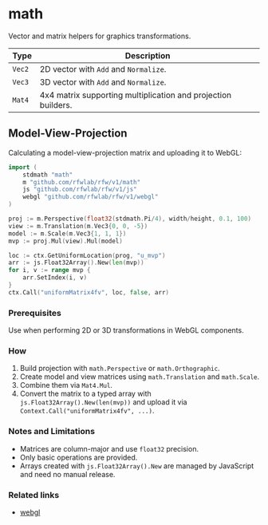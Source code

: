 # math

Vector and matrix helpers for graphics transformations.

| Type | Description |
| --- | --- |
| `Vec2` | 2D vector with `Add` and `Normalize`. |
| `Vec3` | 3D vector with `Add` and `Normalize`. |
| `Mat4` | 4x4 matrix supporting multiplication and projection builders. |

## Model-View-Projection

Calculating a model-view-projection matrix and uploading it to WebGL:

```go
import (
    stdmath "math"
    m "github.com/rfwlab/rfw/v1/math"
    js "github.com/rfwlab/rfw/v1/js"
    webgl "github.com/rfwlab/rfw/v1/webgl"
)

proj := m.Perspective(float32(stdmath.Pi/4), width/height, 0.1, 100)
view := m.Translation(m.Vec3{0, 0, -5})
model := m.Scale(m.Vec3{1, 1, 1})
mvp := proj.Mul(view).Mul(model)

loc := ctx.GetUniformLocation(prog, "u_mvp")
arr := js.Float32Array().New(len(mvp))
for i, v := range mvp {
    arr.SetIndex(i, v)
}
ctx.Call("uniformMatrix4fv", loc, false, arr)
```

### Prerequisites

Use when performing 2D or 3D transformations in WebGL components.

### How

1. Build projection with `math.Perspective` or `math.Orthographic`.
2. Create model and view matrices using `math.Translation` and `math.Scale`.
3. Combine them via `Mat4.Mul`.
4. Convert the matrix to a typed array with `js.Float32Array().New(len(mvp))` and upload it via `Context.Call("uniformMatrix4fv", ...)`.

### Notes and Limitations

- Matrices are column-major and use `float32` precision.
- Only basic operations are provided.
- Arrays created with `js.Float32Array().New` are managed by JavaScript and need no manual release.

### Related links

- [webgl](webgl)
